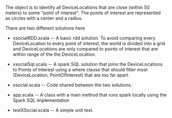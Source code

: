 The object is to identify all DeviceLocations that are close (within 50 meters) to some "point of interest".  The points of interest are represented as circles with a center and a radius.

There are two different solutions here

* xsocialRDD.scala -- A basic rdd solution.  To avoid comparing every DeviceLocation to every point of interest, the world is divided into  a grid and DeviceLocations are only compared to points of interest that are within range of the the DeviceLocation.

* xsocialSql.scala -- A spark SQL solution that joins the DeviceLocations to Points of Interest using a where clause that should filter most (DeviceLocation, PointOfInterest) that are too far apart.  

* xsocial.scala -- Code shared between the two solutions.

* app.scala -- A class with a main method that runs spark locally using the Spark SQL implementation

* testXSocial.scala -- A simple unit test.
